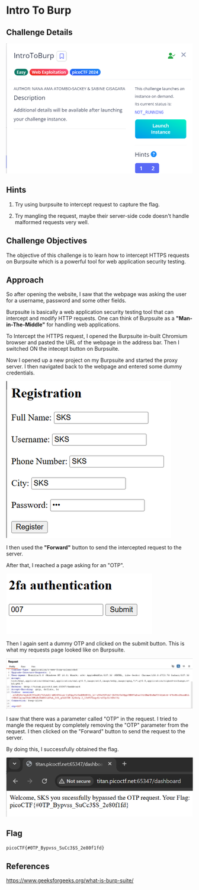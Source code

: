 # Intro To Burp

## Challenge Details

![Error in loading image](./Images/IntroToBurp.png)

## Hints

1. Try using burpsuite to intercept request to capture the flag.

2. Try mangling the request, maybe their server-side code doesn't handle malformed requests very well.

## Challenge Objectives

The objective of this challenge  is to learn how to intercept HTTPS requests on Burpsuite which is a powerful tool for web application security testing.

## Approach

So after opening the website, I saw that the webpage was asking the user for a username, password and some other fields. 

Burpsuite is basically a web application security testing tool that can intercept and modify HTTP requests. One can think of Burpsuite as a **"Man-in-The-Middle"** for handling web applications.

To Intercept the HTTPS request, I opened the Burpsuite in-built Chromium browser and pasted the URL of the webpage in the address bar. Then I switched ON the intecept button on Burpsuite.

Now I opened up a new project on my Burpsuite and started the proxy server. I then navigated back to the webpage and entered some dummy credentials. 

![alt text](./Images/IntroToBurp-1.png)

I then used the **"Forward"** button to send the intercepted request to the server. 

After that, I reached a page asking for an "OTP".

![alt text](./Images/IntroToBurp-2.png)

Then I again sent a dummy OTP and clicked on the submit button. This is what my requests page looked like on Burpsuite.

![alt text](./Images/IntroToBurp-3.png)

I saw that there was a parameter called "OTP" in the request. I tried to mangle the request by completely removing the "OTP" parameter from the request. I then clicked on the "Forward" button to send the request to the server.

By doing this, I successfully obtained the flag.

![alt text](./Images/IntroToBurp-4.png)

## Flag

`picoCTF{#0TP_Bypvss_SuCc3$S_2e80f1fd}`

## References

https://www.geeksforgeeks.org/what-is-burp-suite/
